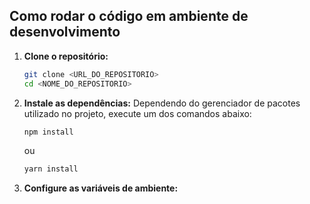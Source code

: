 ## Como rodar o código em ambiente de desenvolvimento

1. **Clone o repositório:**
    ```sh
    git clone <URL_DO_REPOSITORIO>
    cd <NOME_DO_REPOSITORIO>
    ```

2. **Instale as dependências:**
    Dependendo do gerenciador de pacotes utilizado no projeto, execute um dos comandos abaixo:
    ```sh
    npm install
    ```
    ou
    ```sh
    yarn install
    ```

3. **Configure as variáveis de ambiente:**